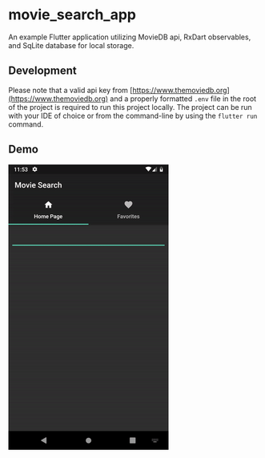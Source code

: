# movie_search_app

An example Flutter application utilizing MovieDB api, RxDart observables, and SqLite database for local storage.

## Development

Please note that a valid api key from [https://www.themoviedb.org](https://www.themoviedb.org) and a properly formatted `.env` file in the root of the project is required to run this project locally. The project can be run with your IDE of choice or from the command-line by using the `flutter run` command.

## Demo

![alt text](./demo.gif "Demo")
